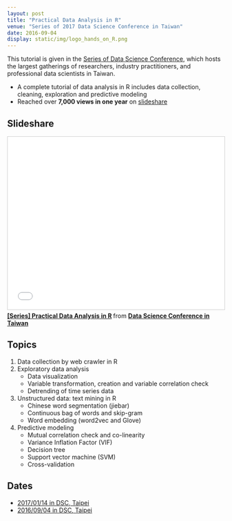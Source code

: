 ```yaml
---
layout: post
title: "Practical Data Analysis in R"
venue: "Series of 2017 Data Science Conference in Taiwan"
date: 2016-09-04
display: static/img/logo_hands_on_R.png
---
```


This tutorial is given in the [Series of Data Science Conference](http://datasci.tw/?conf=DS), which hosts the largest gatherings of researchers, industry practitioners, and professional data scientists in Taiwan.
- A complete tutorial of data analysis in R includes data collection, cleaning, exploration and predictive modeling
- Reached over **7,000 views in one year** on [slideshare](https://www.slideshare.net/tw_dsconf/r-70971199)

## Slideshare
<iframe src="//www.slideshare.net/slideshow/embed_code/key/xk2ge01Z3VMyss" width="100%" height="400" frameborder="0" marginwidth="0" marginheight="0" scrolling="no" style="border:1px solid #CCC; border-width:1px; margin-bottom:5px; max-width: 100%;" allowfullscreen> </iframe> <div style="margin-bottom:5px"> <strong> <a href="//www.slideshare.net/tw_dsconf/r-70971199" title="[系列活動] 手把手教你R語言資料分析實務" target="_blank">[Series] Practical Data Analysis in R</a> </strong> from <strong><a href="https://www.slideshare.net/tw_dsconf" target="_blank">Data Science Conference in Taiwan</a></strong> </div>

## Topics
1. Data collection by web crawler in R
2. Exploratory data analysis
	- Data visualization
	- Variable transformation, creation and variable correlation check
	- Detrending of time series data
3. Unstructured data: text mining in R
	- Chinese word segmentation (jiebar)
	- Continuous bag of words and skip-gram
	- Word embedding (word2vec and Glove)
4. Predictive modeling
	- Mutual correlation check and co-linearity
	- Variance Inflation Factor (VIF)
	- Decision tree
	- Support vector machine (SVM)
	- Cross-validation

## Dates
- [2017/01/14 in DSC, Taipei](http://foundation.datasci.tw/step-by-step-r-170114/)
- [2016/09/04 in DSC, Taipei](http://foundation.datasci.tw/step-by-step-r-170114/)